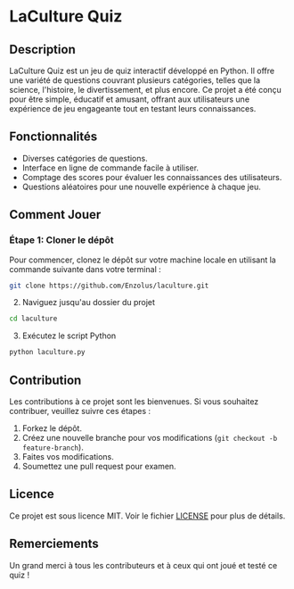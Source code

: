 # LaCulture Quiz

## Description
LaCulture Quiz est un jeu de quiz interactif développé en Python. Il offre une variété de questions couvrant plusieurs catégories, telles que la science, l'histoire, le divertissement, et plus encore. Ce projet a été conçu pour être simple, éducatif et amusant, offrant aux utilisateurs une expérience de jeu engageante tout en testant leurs connaissances.

## Fonctionnalités
- Diverses catégories de questions.
- Interface en ligne de commande facile à utiliser.
- Comptage des scores pour évaluer les connaissances des utilisateurs.
- Questions aléatoires pour une nouvelle expérience à chaque jeu.

## Comment Jouer

### Étape 1: Cloner le dépôt
Pour commencer, clonez le dépôt sur votre machine locale en utilisant la commande suivante dans votre terminal :

```bash
git clone https://github.com/Enzolus/laculture.git
```

2. Naviguez jusqu'au dossier du projet

```bash
cd laculture
```

3. Exécutez le script Python

```bash
python laculture.py
```

    
## Contribution
Les contributions à ce projet sont les bienvenues. Si vous souhaitez contribuer, veuillez suivre ces étapes :
1. Forkez le dépôt.
2. Créez une nouvelle branche pour vos modifications (`git checkout -b feature-branch`).
3. Faites vos modifications.
4. Soumettez une pull request pour examen.

## Licence
Ce projet est sous licence MIT. Voir le fichier [LICENSE](LICENSE) pour plus de détails.

## Remerciements
Un grand merci à tous les contributeurs et à ceux qui ont joué et testé ce quiz !
